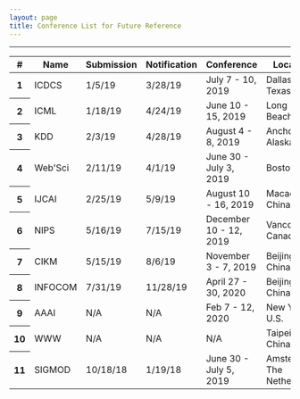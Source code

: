 ```yaml
---
layout: page
title: Conference List for Future Reference
---
```


--------

<!--Table-->
<div class="row justify-content-center">
<table id="tablePreview" class="table table-hover table-striped">
<!--Table head-->
  <thead>
    <tr>
      <th>#</th>
      <th>Name</th>
      <th>Submission</th>
      <th>Notification</th>
      <th>Conference</th>
      <th>Location</th>
    </tr>
  </thead>
  <!--Table head-->
  <!--Table body-->
  <tbody>
    <tr>
      <th scope="row">1</th>
      <td>ICDCS</td>
      <td>1/5/19</td>
      <td>3/28/19</td>
      <td>July 7 - 10, 2019</td>
      <td>Dallas, Texas</td>
    </tr>
    <tr>
      <th scope="row">2</th>
      <td>ICML</td>
      <td>1/18/19</td>
      <td>4/24/19</td>
      <td>June 10 - 15, 2019</td>
      <td>Long Beach, CA</td>
    </tr>
    <tr>
      <th scope="row">3</th>
      <td>KDD</td>
      <td>2/3/19</td>
      <td>4/28/19</td>
      <td>August 4 - 8, 2019</td>
      <td>Anchorage, Alaska</td>
    </tr>
    <tr>
      <th scope="row">4</th>
      <td>Web'Sci</td>
      <td>2/11/19</td>
      <td>4/1/19</td>
      <td>June 30 - July 3, 2019</td>
      <td>Boston, MA</td>
    </tr>
    <tr>
      <th scope="row">5</th>
      <td>IJCAI</td>
      <td>2/25/19</td>
      <td>5/9/19</td>
      <td>August 10 - 16, 2019</td>
      <td>Macao, China</td>
    </tr>
    <tr>
      <th scope="row">6</th>
      <td>NIPS</td>
      <td>5/16/19</td>
      <td>7/15/19</td>
      <td>December 10 - 12, 2019</td>
      <td>Vancouver, Canada</td>
    </tr>
    <tr>
      <th scope="row">7</th>
      <td>CIKM</td>
      <td>5/15/19</td>
      <td>8/6/19</td>
      <td>November 3 - 7, 2019</td>
      <td>Beijing, China</td>
    </tr>
    <tr>
      <th scope="row">8</th>
      <td>INFOCOM</td>
      <td>7/31/19</td>
      <td>11/28/19</td>
      <td>April 27 - 30, 2020</td>
      <td>Beijing, China</td>
    </tr>
    <tr>
      <th scope="row">9</th>
      <td>AAAI</td>
      <td>N/A</td>
      <td>N/A</td>
      <td>Feb 7 - 12, 2020</td>
      <td>New York, U.S.</td>
    </tr>
    <tr>
      <th scope="row">10</th>
      <td>WWW</td>
      <td>N/A</td>
      <td>N/A</td>
      <td>N/A</td>
      <td>Taipei, China</td>
    </tr>
    <tr>
      <th scope="row">11</th>
      <td>SIGMOD</td>
      <td>10/18/18</td>
      <td>1/19/18</td>
      <td>June 30 - July 5, 2019</td>
      <td>Amsterdam, The Netherlands</td>
    </tr>
  </tbody>
  <!--Table body-->
</table>
<!--Table-->
</div>


